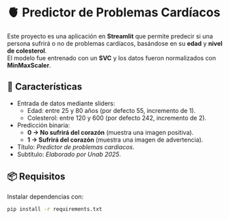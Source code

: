 # 🫀 Predictor de Problemas Cardíacos

Este proyecto es una aplicación en **Streamlit** que permite predecir si una persona sufrirá o no de problemas cardíacos,
basándose en su **edad** y **nivel de colesterol**.  
El modelo fue entrenado con un **SVC** y los datos fueron normalizados con **MinMaxScaler**.

## 🚀 Características
- Entrada de datos mediante sliders:
  - Edad: entre 25 y 80 años (por defecto 55, incremento de 1).
  - Colesterol: entre 120 y 600 (por defecto 242, incremento de 2).
- Predicción binaria:
  - **0 → No sufrirá del corazón** (muestra una imagen positiva).
  - **1 → Sufrirá del corazón** (muestra una imagen de advertencia).
- Título: *Predictor de problemas cardiacos*.
- Subtítulo: *Elaborado por Unab 2025*.

## 📦 Requisitos
Instalar dependencias con:
```bash
pip install -r requirements.txt
